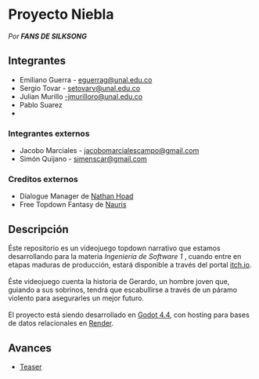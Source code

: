 # Proyecto Niebla
<i> Por<b> FANS DE SILKSONG </b> </i>

## Integrantes
- Emiliano Guerra - eguerrag@unal.edu.co 
- Sergio Tovar - setovarv@unal.edu.co
- Julian Murillo -jmurilloro@unal.edu.co
- Pablo Suarez
-

### Integrantes externos
- Jacobo Marciales - jacobomarcialescampo@gmail.com
- Simón Quijano - simenscar@gmail.com

### Creditos externos
- Dialogue Manager de [Nathan Hoad](https://github.com/nathanhoad/godot_dialogue_manager)
- Free Topdown Fantasy de [Nauris](https://aamatniekss.itch.io/topdown-fantasy-forest)

## Descripción
Éste repositorio es un videojuego topdown narrativo que estamos desarrollando para la materia <i> Ingeniería de Software 1 </i>, cuando entre en etapas maduras de producción, estará disponible a través del portal [itch.io](https://itch.io). <br> <br>
Éste videojuego cuenta la historia de Gerardo, un hombre joven que, guiando a sus sobrinos, tendrá que escabullirse a través de un páramo violento para asegurarles un mejor futuro. <br> <br>
El proyecto está siendo desarrollado en [Godot 4.4](https://godotengine.org), con hosting para bases de datos relacionales en [Render](https://render.com).

## Avances
- [Teaser](https://www.youtube.com/watch?v=1qowAzNawa4)
 
